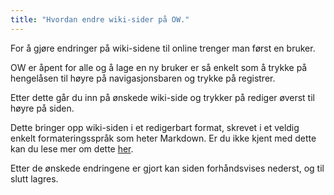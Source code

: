 ```yaml
---
title: "Hvordan endre wiki-sider på OW."
---
```


For å gjøre endringer på wiki-sidene til online trenger man først en bruker. 

OW er åpent for alle og å lage en ny bruker er så enkelt som å trykke på hengelåsen til høyre på navigasjonsbaren og trykke på registrer. 


Etter dette går du inn på ønskede wiki-side og trykker på rediger øverst til høyre på siden. 

Dette bringer opp wiki-siden i et redigerbart format, skrevet i et veldig enkelt formateringsspråk som heter Markdown. Er du ikke kjent med dette kan du lese mer om dette [her](https://github.com/adam-p/markdown-here/wiki/Markdown-Cheatsheet).

Etter de ønskede endringene er gjort kan siden forhåndsvises nederst, og til slutt lagres.